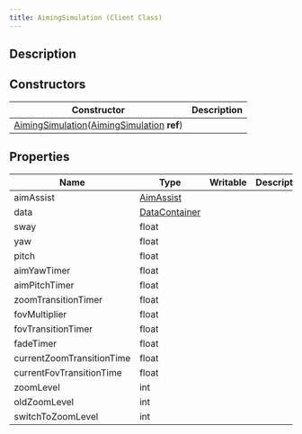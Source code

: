 ```yaml
---
title: AimingSimulation (Client Class)
---
```

## Description

## Constructors

| Constructor                                                                                                                  | Description |
| ---------------------------------------------------------------------------------------------------------------------------- | ----------- |
| [AimingSimulation](/vext/ref/cls/clt/aimingsimulation)([AimingSimulation](/vext/ref/cls/clt/aimingsimulation) **ref**) |             |

## Properties

| Name                      | Type                                                | Writable | Description |
| ------------------------- | --------------------------------------------------- | -------- | ----------- |
| aimAssist                 | [AimAssist](/vext/ref/cls/shr/aimassist)         |          |             |
| data                      | [DataContainer](/vext/ref/cls/shr/datacontainer) |          |             |
| sway                      | float                                               |          |             |
| yaw                       | float                                               |          |             |
| pitch                     | float                                               |          |             |
| aimYawTimer               | float                                               |          |             |
| aimPitchTimer             | float                                               |          |             |
| zoomTransitionTimer       | float                                               |          |             |
| fovMultiplier             | float                                               |          |             |
| fovTransitionTimer        | float                                               |          |             |
| fadeTimer                 | float                                               |          |             |
| currentZoomTransitionTime | float                                               |          |             |
| currentFovTransitionTime  | float                                               |          |             |
| zoomLevel                 | int                                                 |          |             |
| oldZoomLevel              | int                                                 |          |             |
| switchToZoomLevel         | int                                                 |          |             |
